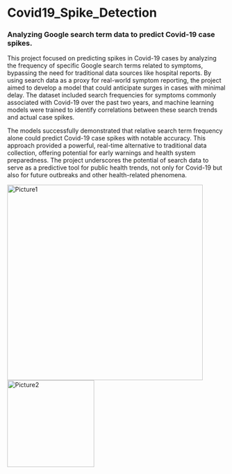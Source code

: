 # Covid19_Spike_Detection
### Analyzing Google search term data to predict Covid-19 case spikes.

This project focused on predicting spikes in Covid-19 cases by analyzing the frequency of specific Google search terms related to symptoms, bypassing the need for traditional data sources like hospital reports. By using search data as a proxy for real-world symptom reporting, the project aimed to develop a model that could anticipate surges in cases with minimal delay. The dataset included search frequencies for symptoms commonly associated with Covid-19 over the past two years, and machine learning models were trained to identify correlations between these search trends and actual case spikes.

The models successfully demonstrated that relative search term frequency alone could predict Covid-19 case spikes with notable accuracy. This approach provided a powerful, real-time alternative to traditional data collection, offering potential for early warnings and health system preparedness. The project underscores the potential of search data to serve as a predictive tool for public health trends, not only for Covid-19 but also for future outbreaks and other health-related phenomena.

<img width="450" alt="Picture1" src="https://github.com/user-attachments/assets/815fa8af-24c1-46b3-be98-6f4b90c0989b">
<img width="200" alt="Picture2" src="https://github.com/user-attachments/assets/74494c76-caa8-4a8f-9c01-d6add598970b">
